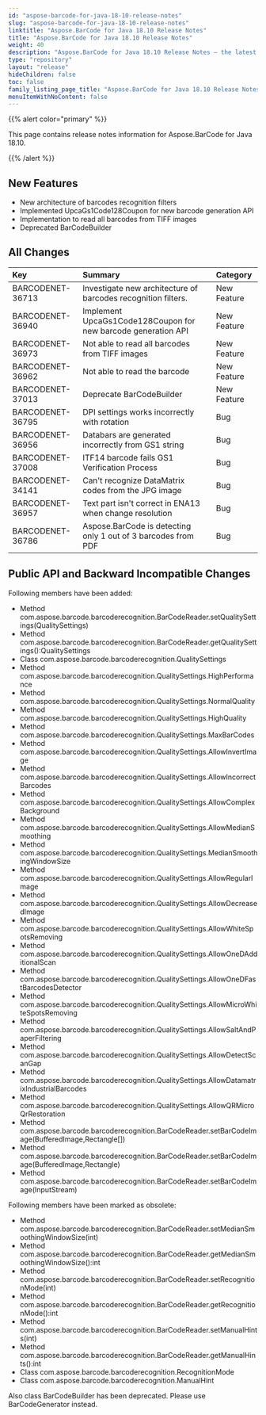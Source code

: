 ```yaml
---
id: "aspose-barcode-for-java-18-10-release-notes"
slug: "aspose-barcode-for-java-18-10-release-notes"
linktitle: "Aspose.BarCode for Java 18.10 Release Notes"
title: "Aspose.BarCode for Java 18.10 Release Notes"
weight: 40
description: "Aspose.BarCode for Java 18.10 Release Notes – the latest updates and fixes."
type: "repository"
layout: "release"
hideChildren: false
toc: false
family_listing_page_title: "Aspose.BarCode for Java 18.10 Release Notes"
menuItemWithNoContent: false
---
```


{{% alert color="primary" %}} 

This page contains release notes information for Aspose.BarCode for Java 18.10.

{{% /alert %}} 
## **New Features**
- New architecture of barcodes recognition filters
- Implemented UpcaGs1Code128Coupon for new barcode generation API
- Implementation to read all barcodes from TIFF images 
- Deprecated BarCodeBuilder
## **All Changes**

|**Key**|**Summary**|**Category**|
| :- | :- | :- |
|BARCODENET-36713|Investigate new architecture of barcodes recognition filters. |New Feature|
|BARCODENET-36940 |Implement UpcaGs1Code128Coupon for new barcode generation API |New Feature|
|BARCODENET-36973 |Not able to read all barcodes from TIFF images |New Feature|
|BARCODENET-36962 |Not able to read the barcode |New Feature|
|BARCODENET-37013 |Deprecate BarCodeBuilder|New Feature|
|BARCODENET-36795 |DPI settings works incorrectly with rotation |Bug|
|BARCODENET-36956 |Databars are generated incorrectly from GS1 string |Bug|
|BARCODENET-37008|ITF14 barcode fails GS1 Verification Process |Bug|
|BARCODENET-34141|Can't recognize DataMatrix codes from the JPG image |Bug|
|BARCODENET-36957|Text part isn't correct in ENA13 when change resolution |Bug|
|BARCODENET-36786|Aspose.BarCode is detecting only 1 out of 3 barcodes from PDF|Bug|
## **Public API and Backward Incompatible Changes**
Following members have been added:

- Method com.aspose.barcode.barcoderecognition.BarCodeReader.setQualitySettings(QualitySettings)
- Method com.aspose.barcode.barcoderecognition.BarCodeReader.getQualitySettings():QualitySettings
- Class com.aspose.barcode.barcoderecognition.QualitySettings
- Method com.aspose.barcode.barcoderecognition.QualitySettings.HighPerformance
- Method com.aspose.barcode.barcoderecognition.QualitySettings.NormalQuality
- Method com.aspose.barcode.barcoderecognition.QualitySettings.HighQuality
- Method com.aspose.barcode.barcoderecognition.QualitySettings.MaxBarCodes
- Method com.aspose.barcode.barcoderecognition.QualitySettings.AllowInvertImage
- Method com.aspose.barcode.barcoderecognition.QualitySettings.AllowIncorrectBarcodes
- Method com.aspose.barcode.barcoderecognition.QualitySettings.AllowComplexBackground
- Method com.aspose.barcode.barcoderecognition.QualitySettings.AllowMedianSmoothing
- Method com.aspose.barcode.barcoderecognition.QualitySettings.MedianSmoothingWindowSize
- Method com.aspose.barcode.barcoderecognition.QualitySettings.AllowRegularImage
- Method com.aspose.barcode.barcoderecognition.QualitySettings.AllowDecreasedImage
- Method com.aspose.barcode.barcoderecognition.QualitySettings.AllowWhiteSpotsRemoving
- Method com.aspose.barcode.barcoderecognition.QualitySettings.AllowOneDAdditionalScan
- Method com.aspose.barcode.barcoderecognition.QualitySettings.AllowOneDFastBarcodesDetector
- Method com.aspose.barcode.barcoderecognition.QualitySettings.AllowMicroWhiteSpotsRemoving
- Method com.aspose.barcode.barcoderecognition.QualitySettings.AllowSaltAndPaperFiltering
- Method com.aspose.barcode.barcoderecognition.QualitySettings.AllowDetectScanGap
- Method com.aspose.barcode.barcoderecognition.QualitySettings.AllowDatamatrixIndustrialBarcodes
- Method com.aspose.barcode.barcoderecognition.QualitySettings.AllowQRMicroQrRestoration
- Method com.aspose.barcode.barcoderecognition.BarCodeReader.setBarCodeImage(BufferedImage,Rectangle[])
- Method com.aspose.barcode.barcoderecognition.BarCodeReader.setBarCodeImage(BufferedImage,Rectangle)
- Method com.aspose.barcode.barcoderecognition.BarCodeReader.setBarCodeImage(InputStream)

Following members have been marked as obsolete:

- Method com.aspose.barcode.barcoderecognition.BarCodeReader.setMedianSmoothingWindowSize(int)
- Method com.aspose.barcode.barcoderecognition.BarCodeReader.getMedianSmoothingWindowSize():int
- Method com.aspose.barcode.barcoderecognition.BarCodeReader.setRecognitionMode(int)
- Method com.aspose.barcode.barcoderecognition.BarCodeReader.getRecognitionMode():int
- Method com.aspose.barcode.barcoderecognition.BarCodeReader.setManualHints(int)
- Method com.aspose.barcode.barcoderecognition.BarCodeReader.getManualHints():int
- Class com.aspose.barcode.barcoderecognition.RecognitionMode
- Class com.aspose.barcode.barcoderecognition.ManualHint

Also class BarCodeBuilder has been deprecated. Please use BarCodeGenerator instead.

